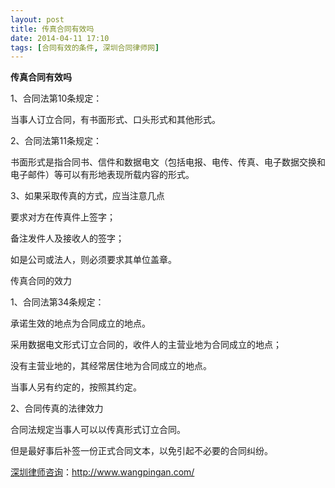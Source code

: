 ```yaml
---
layout: post
title: 传真合同有效吗
date: 2014-04-11 17:10
tags: [合同有效的条件, 深圳合同律师网]
---
```

<strong>传真合同有效吗</strong>

1、合同法第10条规定：

当事人订立合同，有书面形式、口头形式和其他形式。

2、合同法第11条规定：

书面形式是指合同书、信件和数据电文（包括电报、电传、传真、电子数据交换和电子邮件）等可以有形地表现所载内容的形式。

3、如果采取传真的方式，应当注意几点

要求对方在传真件上签字；

备注发件人及接收人的签字；

如是公司或法人，则必须要求其单位盖章。

传真合同的效力

1、合同法第34条规定：

承诺生效的地点为合同成立的地点。

采用数据电文形式订立合同的，收件人的主营业地为合同成立的地点；

没有主营业地的，其经常居住地为合同成立的地点。

当事人另有约定的，按照其约定。

2、合同传真的法律效力

合同法规定当事人可以以传真形式订立合同。

但是最好事后补签一份正式合同文本，以免引起不必要的合同纠纷。

<a href="http://www.wangpingan.com/">深圳律师咨询</a>：<a href="http://www.wangpingan.com/">http://www.wangpingan.com/</a>

